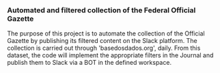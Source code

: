 ### Automated and filtered collection of the Federal Official Gazette

The purpose of this project is to automate the collection of the Official Gazette by publishing its filtered content on the Slack platform.
The collection is carried out through 'basedosdados.org', daily. From this dataset, the code will implement the appropriate filters in the Journal and publish them to Slack via a BOT in the defined workspace.
